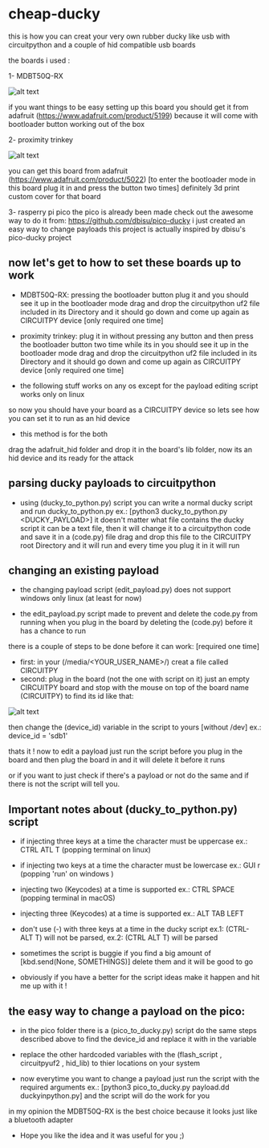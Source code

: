 # cheap-ducky

this is how you can creat your very own rubber ducky like usb with circuitpython and a couple of hid compatible usb boards 

the boards i used :

1- MDBT50Q-RX 

![alt text](https://raw.githubusercontent.com/mr-nobody20/cheap-ducky/main/pics/raytac_mdbt50q-rx.jpg?token=GHSAT0AAAAAABOZJU7SKBIBPCPRDMIDWPDOYPJKNLQ)

if you want things to be easy setting up this board you should get it from adafruit (https://www.adafruit.com/product/5199) because it will come with bootloader button working out of the box 

2- proximity trinkey

![alt text](https://raw.githubusercontent.com/mr-nobody20/cheap-ducky/main/pics/proximity_trinkey.jpg?token=GHSAT0AAAAAABOZJU7S754Q4VJSJK5M4MROYPJKKTQ)

you can get this board from adafruit (https://www.adafruit.com/product/5022) [to enter the bootloader mode in this board plug it in and press the button two times]
definitely 3d print custom cover for that board

3- rasperry pi pico 
the pico is already been made check out the awesome way to do it from: https://github.com/dbisu/pico-ducky 
i just created an easy way to change payloads 
this project is actually inspired by dbisu's pico-ducky project

## now let's get to how to set these boards up to work

- MDBT50Q-RX: pressing the bootloader button plug it and you should see it up in the bootloader mode drag and drop the circuitpython uf2 file included in its Directory and it should go down and come up again as CIRCUITPY device [only required one time]

- proximity trinkey: plug it in without pressing any button and then press the bootloader button two time while its in you should see it up in the bootloader mode 
drag and drop the circuitpython uf2 file included in its Directory and it should go down and come up again as CIRCUITPY device [only required one time]

- the following stuff works on any os except for the payload editing script works only on linux

so now you should have your board as a CIRCUITPY device so lets see how you can set it to run as an hid device

- this method is for the both

drag the adafruit_hid folder and drop it in the board's lib folder, now its an hid device and its ready for the attack

## parsing ducky payloads to circuitpython

- using (ducky_to_python.py) script you can write a normal ducky script and run ducky_to_python.py ex.: [python3 ducky_to_python.py <DUCKY_PAYLOAD>] 
it doesn't matter what file contains the ducky script it can be a text file, then it will change it to a circuitpython code and save it in a (code.py) file
drag and drop this file to the CIRCUITPY root Directory and it will run and every time you plug it in it will run


## changing an existing payload

- the changing payload script (edit_payload.py) does not support windows only linux (at least for now)

- the edit_payload.py script made to prevent and delete the code.py from running when you plug in the board by deleting the (code.py) before it has a chance to run

there is a couple of steps to be done before it can work: [required one time]
  - first: in your (/media/<YOUR_USER_NAME>/) creat a file called CIRCUITPY 
  - second: plug in the board (not the one with script on it) just an empty CIRCUITPY board and stop with the mouse on top of the board name (CIRCUITPY) to find its id like that:

![alt text](https://raw.githubusercontent.com/mr-nobody20/cheap-ducky/main/pics/device_indicator.png?token=GHSAT0AAAAAABOZJU7SGEJBTZXZGOZHQENSYPJNREQ)

then change the (device_id) variable in the script to yours [without /dev] ex.: device_id = 'sdb1'

thats it ! now to edit a payload just run the script before you plug in the board and then plug the board in and it will delete it before it runs 

or if you want to just check if there's a payload or not do the same and if there is not the script will tell you.



## Important notes about (ducky_to_python.py) script

- if injecting three keys at a time the character must be uppercase ex.: CTRL ATL T (popping terminal on linux)

- if injecting two keys at a time the character  must be lowercase ex.: GUI r (popping 'run' on windows )

- injecting two (Keycodes) at a time is supported ex.: CTRL SPACE (popping terminal in macOS)

- injecting three (Keycodes) at a time is supported ex.: ALT TAB LEFT

- don't use (-) with three keys at a time in the ducky script ex.1: (CTRL-ALT T) will not be parsed, ex.2: (CTRL ALT T) will be parsed   

- sometimes the script is buggie if you find a big amount of [kbd.send(None, SOMETHINGS)] delete them and it will be good to go

- obviously if you have a better for the script ideas make it happen and hit me up with it !



## the easy way to change a payload on the pico:

- in the pico folder there is a (pico_to_ducky.py) script do the same steps described above to find the device_id and replace it with in the variable

- replace the other hardcoded variables with the (flash_script , circuitpyuf2 , hid_lib) to thier locations on your system

- now everytime you want to change a payload just run the script with the required arguments ex.: [python3 pico_to_ducky.py payload.dd duckyinpython.py]
and the script will do the work for you 




in my opinion the MDBT50Q-RX is the best choice because it looks just like a bluetooth adapter

- Hope you like the idea and it was useful for you ;)



 
